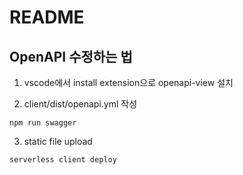 # README

## OpenAPI 수정하는 법

1. vscode에서 install extension으로  openapi-view 설치

2. client/dist/openapi.yml 작성
```
npm run swagger
```

3. static file upload
```
serverless client deploy
```
